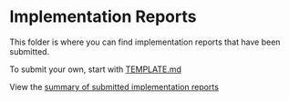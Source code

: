 # Implementation Reports

This folder is where you can find implementation reports that have been submitted.

To submit your own, start with [TEMPLATE.md](TEMPLATE.md)

View the [summary of submitted implementation reports](https://webmention.net/implementation-reports/summary/)
